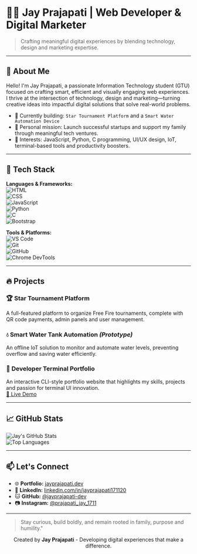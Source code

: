 # 👨‍💻 Jay Prajapati | Web Developer & Digital Marketer

> Crafting meaningful digital experiences by blending technology, design and marketing expertise.

---

## 💼 About Me

Hello! I'm Jay Prajapati, a passionate Information Technology student (GTU) focused on crafting smart, efficient and visually engaging web experiences. I thrive at the intersection of technology, design and marketing—turning creative ideas into impactful digital solutions that solve real-world problems.

- 🔭 Currently building: `Star Tournament Platform` and a `Smart Water Automation Device`
- 🎯 Personal mission: Launch successful startups and support my family through meaningful tech ventures.
- 🧠 Interests: JavaScript, Python, C programming, UI/UX design, IoT, terminal-based tools and productivity boosters.

---

## 🚀 Tech Stack

**Languages & Frameworks:**  
![HTML](https://img.shields.io/badge/-HTML5-E34F26?logo=html5&logoColor=white)  
![CSS](https://img.shields.io/badge/-CSS3-1572B6?logo=css3&logoColor=white)  
![JavaScript](https://img.shields.io/badge/-JavaScript-F7DF1E?logo=javascript&logoColor=black)  
![Python](https://img.shields.io/badge/-Python-3776AB?logo=python&logoColor=white)  
![C](https://img.shields.io/badge/-C-A8B9CC?logo=c&logoColor=black)  
![Bootstrap](https://img.shields.io/badge/-Bootstrap-7952B3?logo=bootstrap&logoColor=white)

**Tools & Platforms:**  
![VS Code](https://img.shields.io/badge/-VSCode-007ACC?logo=visual-studio-code&logoColor=white)  
![Git](https://img.shields.io/badge/-Git-F05032?logo=git&logoColor=white)  
![GitHub](https://img.shields.io/badge/-GitHub-181717?logo=github&logoColor=white)  
![Chrome DevTools](https://img.shields.io/badge/-DevTools-4285F4?logo=google-chrome&logoColor=white)

---

## 🔥 Projects

### 🏆 **Star Tournament Platform**  
A full-featured platform to organize Free Fire tournaments, complete with QR code payments, admin panels and user management.

### 💧 **Smart Water Tank Automation** *(Prototype)*  
An offline IoT solution to monitor and automate water levels, preventing overflow and saving water efficiently.

### 🎯 **Developer Terminal Portfolio**  
An interactive CLI-style portfolio website that highlights my skills, projects and passion for terminal UI innovation.  
[🔗 Live Demo](https://jayprajapati-dev.github.io)

---

## 📈 GitHub Stats

![Jay's GitHub Stats](https://github-readme-stats.vercel.app/api?username=jayprajapati-dev&show_icons=true&theme=radical)  
![Top Languages](https://github-readme-stats.vercel.app/api/top-langs/?username=jayprajapati-dev&layout=compact&theme=radical)

---

## 📫 Let's Connect

- 🌐 **Portfolio:** [jayprajapati.dev](https://jayprajapati-dev.github.io)  
- 💼 **LinkedIn:** [linkedin.com/in/jayprajapati171120](https://linkedin.com/in/jayprajapati171120)  
- 🐱 **GitHub:** [@jayprajapati-dev](https://github.com/jayprajapati-dev)  
- 📷 **Instagram:** [@prajapati_jay_1711](https://instagram.com/prajapati_jay_1711)

---

> Stay curious, build boldly, and remain rooted in family, purpose and humility."

<div align="center">
  Created by <strong>Jay Prajapati</strong> - Developing digital experiences that make a difference.
</div>